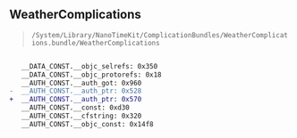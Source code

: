 ## WeatherComplications

> `/System/Library/NanoTimeKit/ComplicationBundles/WeatherComplications.bundle/WeatherComplications`

```diff

   __DATA_CONST.__objc_selrefs: 0x350
   __DATA_CONST.__objc_protorefs: 0x18
   __AUTH_CONST.__auth_got: 0x960
-  __AUTH_CONST.__auth_ptr: 0x528
+  __AUTH_CONST.__auth_ptr: 0x570
   __AUTH_CONST.__const: 0xd30
   __AUTH_CONST.__cfstring: 0x320
   __AUTH_CONST.__objc_const: 0x14f8

```
